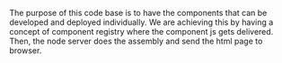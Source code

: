 The purpose of this code base is to have the components that can be developed and deployed individually. We are achieving this by having a concept of component registry where the component js gets delivered. Then, the node server does the assembly and send the html page to browser.

